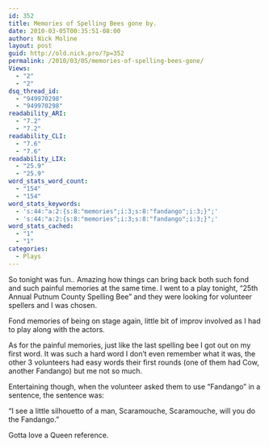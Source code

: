 ```yaml
---
id: 352
title: Memories of Spelling Bees gone by.
date: 2010-03-05T00:35:51-08:00
author: Nick Moline
layout: post
guid: http://old.nick.pro/?p=352
permalink: /2010/03/05/memories-of-spelling-bees-gone/
Views:
  - "2"
  - "2"
dsq_thread_id:
  - "949970298"
  - "949970298"
readability_ARI:
  - "7.2"
  - "7.2"
readability_CLI:
  - "7.6"
  - "7.6"
readability_LIX:
  - "25.9"
  - "25.9"
word_stats_word_count:
  - "154"
  - "154"
word_stats_keywords:
  - 's:44:"a:2:{s:8:"memories";i:3;s:8:"fandango";i:3;}";'
  - 's:44:"a:2:{s:8:"memories";i:3;s:8:"fandango";i:3;}";'
word_stats_cached:
  - "1"
  - "1"
categories:
  - Plays
---
```

So tonight was fun.. Amazing how things can bring back both such fond and such painful memories at the same time. I went to a play tonight, &#8220;25th Annual Putnum County Spelling Bee&#8221; and they were looking for volunteer spellers and I was chosen.

Fond memories of being on stage again, little bit of improv involved as I had to play along with the actors.

As for the painful memories, just like the last spelling bee I got out on my first word. It was such a hard word I don&#8217;t even remember what it was, the other 3 volunteers had easy words their first rounds (one of them had Cow, another Fandango) but me not so much.

Entertaining though, when the volunteer asked them to use &#8220;Fandango&#8221; in a sentence, the sentence was:

&#8220;I see a little silhouetto of a man, Scaramouche, Scaramouche, will you do the Fandango.&#8221;

Gotta love a Queen reference.

&nbsp;